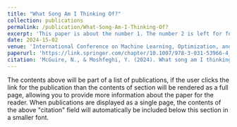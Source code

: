 ```yaml
---
title: "What Song Am I Thinking Of?"
collection: publications
permalink: /publication/What-Song-Am-I-Thinking-Of?
excerpt: 'This paper is about the number 1. The number 2 is left for future work.'
date: 2024-15-02
venue: 'International Conference on Machine Learning, Optimization, and Data Science'
paperurl: 'https://link.springer.com/chapter/10.1007/978-3-031-53966-4_31'
citation: 'McGuire, N., & Moshfeghi, Y. (2024). What song am I thinking of? In G. Nicosia, V. Ojha, E. La Malfa, G. La Malfa, P. M. Pardalos, & R. Umeton (Eds.), Machine Learning, Optimization, and Data Science: 9th International Conference, LOD 2023, Grasmere, UK, September 22–26, 2023, Revised Selected Papers, Part II (pp. 418-432). (Lecture Notes in Computer Science; Vol. 14506). Springer-Verlag. https://doi.org/10.1007/978-3-031-53966-4_31'
---
```


The contents above will be part of a list of publications, if the user clicks the link for the publication than the contents of section will be rendered as a full page, allowing you to provide more information about the paper for the reader. When publications are displayed as a single page, the contents of the above "citation" field will automatically be included below this section in a smaller font.